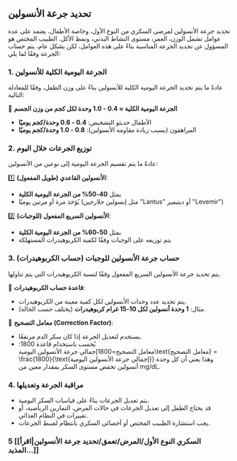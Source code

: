
## **تحديد جرعة الأنسولين**

تحديد جرعة الأنسولين لمرضى السكري من النوع الأول، وخاصة الأطفال، يعتمد على عدة عوامل تشمل الوزن، العمر، مستوى النشاط البدني، ونمط الأكل. الطبيب المختص هو المسؤول عن تحديد الجرعة المناسبة بناءً على هذه العوامل، لكن بشكل عام، يتم حساب الجرعة وفقًا لما يلي:

### **1. الجرعة اليومية الكلية للأنسولين**

عادةً ما يتم تحديد الجرعة اليومية الكلية للأنسولين بناءً على وزن الطفل، وفقًا للمعادلة التالية:

📌 **الجرعة اليومية الكلية ≈ 0.4 - 1.0 وحدة لكل كجم من وزن الجسم**

- الأطفال حديثو التشخيص: **0.4 - 0.6 وحدة/كجم يوميًا**
- المراهقون (بسبب زيادة مقاومة الأنسولين): **0.8 - 1.0 وحدة/كجم يوميًا**

### **2. توزيع الجرعات خلال اليوم**

عادةً ما يتم تقسيم الجرعة اليومية إلى نوعين من الأنسولين:

1️⃣ **الأنسولين القاعدي (طويل المفعول)**:

- يمثل **40-50% من الجرعة اليومية الكلية**
- يُؤخذ مرة أو مرتين يوميًا (مثل إنسولين جلارجين "Lantus" أو ديتيمير "Levemir")

2️⃣ **الأنسولين السريع المفعول (للوجبات)**:

- يمثل **50-60% من الجرعة اليومية الكلية**
- يتم توزيعه على الوجبات وفقًا لكمية الكربوهيدرات المستهلكة

### **3. حساب جرعة الأنسولين للوجبات (حساب الكربوهيدرات)**

يتم تحديد جرعة الأنسولين السريع المفعول وفقًا لنسبة الكربوهيدرات التي يتم تناولها.

📌 **قاعدة حساب الكربوهيدرات**:

- يتم تحديد عدد وحدات الأنسولين لكل كمية معينة من الكربوهيدرات.
- مثال: **1 وحدة أنسولين لكل 10-15 غرام كربوهيدرات** (يختلف حسب الحالة).

📌 **معامل التصحيح (Correction Factor)**:

- يستخدم لتعديل الجرعة إذا كان سكر الدم مرتفعًا.
- يُحسب باستخدام قاعدة 1800: معامل التصحيح=1800إجمالي جرعة الأنسولين اليومية\text{معامل التصحيح} = \frac{1800}{\text{إجمالي جرعة الأنسولين اليومية}} وهذا يعني أن كل وحدة أنسولين تخفض مستوى السكر بمقدار معين من mg/dL.

### **4. مراقبة الجرعة وتعديلها**

- يتم تعديل الجرعات بناءً على قياسات السكر اليومية.
- قد يحتاج الطفل إلى تعديل الجرعات في حالات المرض، التمارين الرياضية، أو تغييرات في النظام الغذائي.
- يجب استشارة الطبيب المختص أو أخصائي السكري بانتظام لضبط الجرعات.


### **5 [[السكري النوع الأول/المرض/تعمق/تحديد جرعة الأنسولين|اقرأ المذيد...]]**




